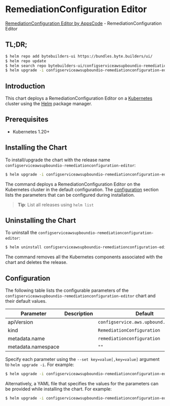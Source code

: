 # RemediationConfiguration Editor

[RemediationConfiguration Editor by AppsCode](https://byte.builders) - RemediationConfiguration Editor

## TL;DR;

```bash
$ helm repo add bytebuilders-ui https://bundles.byte.builders/ui/
$ helm repo update
$ helm search repo bytebuilders-ui/configserviceawsupboundio-remediationconfiguration-editor --version=v0.4.18
$ helm upgrade -i configserviceawsupboundio-remediationconfiguration-editor bytebuilders-ui/configserviceawsupboundio-remediationconfiguration-editor -n default --create-namespace --version=v0.4.18
```

## Introduction

This chart deploys a RemediationConfiguration Editor on a [Kubernetes](http://kubernetes.io) cluster using the [Helm](https://helm.sh) package manager.

## Prerequisites

- Kubernetes 1.20+

## Installing the Chart

To install/upgrade the chart with the release name `configserviceawsupboundio-remediationconfiguration-editor`:

```bash
$ helm upgrade -i configserviceawsupboundio-remediationconfiguration-editor bytebuilders-ui/configserviceawsupboundio-remediationconfiguration-editor -n default --create-namespace --version=v0.4.18
```

The command deploys a RemediationConfiguration Editor on the Kubernetes cluster in the default configuration. The [configuration](#configuration) section lists the parameters that can be configured during installation.

> **Tip**: List all releases using `helm list`

## Uninstalling the Chart

To uninstall the `configserviceawsupboundio-remediationconfiguration-editor`:

```bash
$ helm uninstall configserviceawsupboundio-remediationconfiguration-editor -n default
```

The command removes all the Kubernetes components associated with the chart and deletes the release.

## Configuration

The following table lists the configurable parameters of the `configserviceawsupboundio-remediationconfiguration-editor` chart and their default values.

|     Parameter      | Description |                      Default                      |
|--------------------|-------------|---------------------------------------------------|
| apiVersion         |             | <code>configservice.aws.upbound.io/v1beta1</code> |
| kind               |             | <code>RemediationConfiguration</code>             |
| metadata.name      |             | <code>remediationconfiguration</code>             |
| metadata.namespace |             | <code>""</code>                                   |


Specify each parameter using the `--set key=value[,key=value]` argument to `helm upgrade -i`. For example:

```bash
$ helm upgrade -i configserviceawsupboundio-remediationconfiguration-editor bytebuilders-ui/configserviceawsupboundio-remediationconfiguration-editor -n default --create-namespace --version=v0.4.18 --set apiVersion=configservice.aws.upbound.io/v1beta1
```

Alternatively, a YAML file that specifies the values for the parameters can be provided while
installing the chart. For example:

```bash
$ helm upgrade -i configserviceawsupboundio-remediationconfiguration-editor bytebuilders-ui/configserviceawsupboundio-remediationconfiguration-editor -n default --create-namespace --version=v0.4.18 --values values.yaml
```
